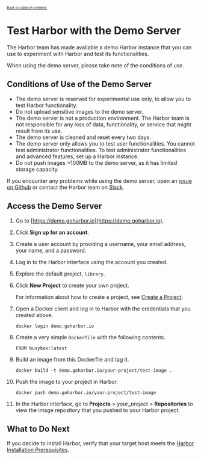 <a style="font-size:9px" href="../../_index.md">Back to table of contents</a>

# Test Harbor with the Demo Server

The Harbor team has made available a demo Harbor instance that you can use to experiment with Harbor and test its functionalities.

When using the demo server, please take note of the conditions of use.

## Conditions of Use of the Demo Server ##

 - The demo server is reserved for experimental use only, to allow you to test Harbor functionality. 
 - Do not upload sensitive images to the demo server. 
 - The demo server is not a production environment. The Harbor team is not responsible for any loss of data, functionality, or service that might result from its use.
 - The demo server is cleaned and reset every two days.
 - The demo server only allows you to test user functionalities. You cannot test administrator functionalities. To test administrator functionalities and advanced features, set up a Harbor instance.
 - Do not push images >100MB to the demo server, as it has limited storage capacity.

If you encounter any problems while using the demo server, open an [issue on Github](https://github.com/goharbor/harbor/issues) or contact the Harbor team on [Slack](https://github.com/goharbor/harbor#community).

## Access the Demo Server ##

1. Go to  [https://demo.goharbor.io](https://demo.goharbor.io).
1. Click **Sign up for an account**.
1. Create a user account by providing a username, your email address, your name, and a password.
1. Log in to the Harbor interface using the account you created.
1. Explore the default project, `library`.
1. Click  **New Project** to create your own project.

   For information about how to create a project, see [Create a  Project](../../working_with_projects/create_projects.md).
1. Open a Docker client and log in to Harbor with the credentials that you created above.

   ```
   docker login demo.goharbor.io
   ```
1. Create a very simple `Dockerfile` with the following contents.

   ```
   FROM busybox:latest
   ```
1. Build an image from this Dockerfile and tag it.

   ```
   docker build -t demo.goharbor.io/your-project/test-image .
   ```   
1. Push the image to your project in Harbor.

   ```
   docker push demo.goharbor.io/your-project/test-image
   ```   
1. In the Harbor interface, go to **Projects** > *your_project* >  **Repositories** to view the image repository that you pushed to your Harbor project.

## What to Do Next ##

If you decide to install Harbor, verify that your target host meets the [Harbor Installation Prerequisites](installation_prereqs.md).